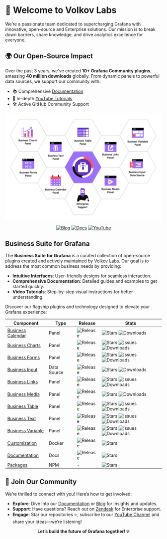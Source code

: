 # 🚀 Welcome to Volkov Labs

We’re a passionate team dedicated to supercharging Grafana with innovative, open-source and Enterprise solutions. Our mission is to break down barriers, share knowledge, and drive analytics excellence for everyone.

## 🌍 Our Open-Source Impact

Over the past 3 years, we've created **10+ Grafana Community plugins**, amassing **40 million downloads** globally. From dynamic panels to powerful data sources, we support our community with:

- 📚 Comprehensive [Documentation](https://docs.volkovlabs.io)
- 🎥 In-depth [YouTube Tutorials](https://youtube.com/@volkovlabs)
- 🛠️ Active GitHub Community Support

<div align="center">
  <a href="https://volkovlabs.io"><img src="https://github.com/VolkovLabs/.github/blob/main/business.png" alt="Business Suite" style="display: block;"></a>
  <p>
    <a href="https://blog.volkovlabs.io" target="_blank"><img src="https://img.shields.io/badge/-Blog-gray?style=for-the-badge&logo=WPExplorer" alt="Blog"></a>
    <a href="https://docs.volkovlabs.io" target="_blank"><img src="https://img.shields.io/badge/-Documentation-9364F4?style=for-the-badge&logo=WPExplorer" alt="Docs"></a>
    <a href="https://youtube.com/@volkovlabs" target="_blank"><img src="https://img.shields.io/badge/-YouTube-FF5656?style=for-the-badge&logo=youtube" alt="YouTube"></a>
  </p>
</div>

## Business Suite for Grafana

The **Business Suite for Grafana** is a curated collection of open-source plugins created and actively maintained by [Volkov Labs](https://volkovlabs.io/). Our goal is to address the most common business needs by providing:

- **Intuitive Interfaces**: User-friendly designs for seamless interaction.
- **Comprehensive Documentation**: Detailed guides and examples to get started quickly.
- **Video Tutorials**: Step-by-step visual instructions for better understanding.

Discover our flagship plugins and technology designed to elevate your Grafana experience:

| Component                                                            | Type        | Release                                                                                     | Stats                                                                                                                                                                                                                                                                                                                                                                   |
| -------------------------------------------------------------------- | ----------- | ------------------------------------------------------------------------------------------- | ----------------------------------------------------------------------------------------------------------------------------------------------------------------------------------------------------------------------------------------------------------------------------------------------------------------------------------------------------------------------- |
| [Business Calendar](https://github.com/volkovlabs/business-calendar) | Panel       | ![Release](https://img.shields.io/github/v/release/volkovlabs/business-calendar.svg?label=) | ![Stars](https://img.shields.io/github/stars/volkovlabs/business-calendar.svg?style=social&label=Star) ![Downloads](https://img.shields.io/badge/dynamic/json?color=9cf&label=downloads&query=%24.downloads&url=https%3A%2F%2Fgrafana.com%2Fapi%2Fplugins%2Fmarcusolsson-calendar-panel)                                                                                |
| [Business Charts](https://github.com/volkovlabs/business-charts)     | Panel       | ![Release](https://img.shields.io/github/v/release/volkovlabs/business-charts.svg?label=)   | ![Stars](https://img.shields.io/github/stars/volkovlabs/business-charts.svg?style=social&label=Star) ![Issues](https://img.shields.io/github/issues/volkovlabs/business-charts.svg) ![Downloads](https://img.shields.io/badge/dynamic/json?color=9cf&label=downloads&query=%24.downloads&url=https%3A%2F%2Fgrafana.com%2Fapi%2Fplugins%2Fvolkovlabs-echarts-panel)      |
| [Business Forms](https://github.com/volkovlabs/business-forms)       | Panel       | ![Release](https://img.shields.io/github/v/release/volkovlabs/business-forms.svg?label=)    | ![Stars](https://img.shields.io/github/stars/volkovlabs/business-forms.svg?style=social&label=Star) ![Issues](https://img.shields.io/github/issues/volkovlabs/business-forms.svg) ![Downloads](https://img.shields.io/badge/dynamic/json?color=9cf&label=downloads&query=%24.downloads&url=https%3A%2F%2Fgrafana.com%2Fapi%2Fplugins%2Fvolkovlabs-form-panel)           |
| [Business Input](https://github.com/volkovlabs/business-input)       | Data Source | ![Release](https://img.shields.io/github/v/release/volkovlabs/business-input.svg?label=)    | ![Stars](https://img.shields.io/github/stars/volkovlabs/business-input.svg?style=social&label=Star) ![Downloads](https://img.shields.io/badge/dynamic/json?color=9cf&label=downloads&query=%24.downloads&url=https%3A%2F%2Fgrafana.com%2Fapi%2Fplugins%2Fmarcusolsson-static-datasource)                                                                                |
| [Business Links](https://github.com/volkovlabs/business-links)       | Panel       | ![Release](https://img.shields.io/github/v/release/volkovlabs/business-links.svg?label=)    | ![Stars](https://img.shields.io/github/stars/volkovlabs/business-links.svg?style=social&label=Star) ![Issues](https://img.shields.io/github/issues/volkovlabs/business-links.svg) ![Downloads](https://img.shields.io/badge/dynamic/json?color=9cf&label=downloads&query=%24.downloads&url=https%3A%2F%2Fgrafana.com%2Fapi%2Fplugins%2Fvolkovlabs-links-panel)          |
| [Business Media](https://github.com/volkovlabs/business-media)       | Panel       | ![Release](https://img.shields.io/github/v/release/volkovlabs/business-media.svg?label=)    | ![Stars](https://img.shields.io/github/stars/volkovlabs/business-media.svg?style=social&label=Star) ![Downloads](https://img.shields.io/badge/dynamic/json?color=9cf&label=downloads&query=%24.downloads&url=https%3A%2F%2Fgrafana.com%2Fapi%2Fplugins%2Fvolkovlabs-image-panel)                                                                                        |
| [Business Table](https://github.com/volkovlabs/business-table)       | Panel       | ![Release](https://img.shields.io/github/v/release/volkovlabs/business-table.svg?label=)    | ![Stars](https://img.shields.io/github/stars/volkovlabs/business-table.svg?style=social&label=Star) ![Issues](https://img.shields.io/github/issues/volkovlabs/business-table.svg) ![Downloads](https://img.shields.io/badge/dynamic/json?color=9cf&label=downloads&query=%24.downloads&url=https%3A%2F%2Fgrafana.com%2Fapi%2Fplugins%2Fvolkovlabs-table-panel)          |
| [Business Text](https://github.com/volkovlabs/business-text)         | Panel       | ![Release](https://img.shields.io/github/v/release/volkovlabs/business-text.svg?label=)     | ![Stars](https://img.shields.io/github/stars/volkovlabs/business-text.svg?style=social&label=Star) ![Issues](https://img.shields.io/github/issues/volkovlabs/business-text.svg) ![Downloads](https://img.shields.io/badge/dynamic/json?color=9cf&label=downloads&query=%24.downloads&url=https%3A%2F%2Fgrafana.com%2Fapi%2Fplugins%2Fmarcusolsson-dynamictext-panel)    |
| [Business Variable](https://github.com/volkovlabs/business-variable) | Panel       | ![Release](https://img.shields.io/github/v/release/volkovlabs/business-variable.svg?label=) | ![Stars](https://img.shields.io/github/stars/volkovlabs/business-variable.svg?style=social&label=Star) ![Issues](https://img.shields.io/github/issues/volkovlabs/business-variable.svg) ![Downloads](https://img.shields.io/badge/dynamic/json?color=9cf&label=downloads&query=%24.downloads&url=https%3A%2F%2Fgrafana.com%2Fapi%2Fplugins%2Fvolkovlabs-variable-panel) |
| [Customization](https://github.com/volkovlabs/business-custom)       | Docker      | ![Release](https://img.shields.io/github/v/release/volkovlabs/business-custom.svg?label=)   | ![Stars](https://img.shields.io/github/stars/volkovlabs/business-custom.svg?style=social&label=Star)                                                                                                                                                                                                                                                                    |
| [Documentation](https://github.com/volkovlabs/volkovlabs.io)         | Docs        | ![Release](https://img.shields.io/github/v/release/volkovlabs/volkovlabs.io.svg?label=)     | ![Stars](https://img.shields.io/github/stars/volkovlabs/volkovlabs.io.svg?style=social&label=Star)                                                                                                                                                                                                                                                                      |
| [Packages](https://github.com/volkovlabs/volkovlabs-packages)        | NPM         | -                                                                                           | ![Stars](https://img.shields.io/github/stars/volkovlabs/volkovlabs-packages.svg?style=social&label=Star)                                                                                                                                                                                                                                                                |

## 🤝 Join Our Community

We’re thrilled to connect with you! Here’s how to get involved:

- **Explore**: Dive into our [Documentation](https://docs.volkovlabs.io) or [Blog](https://blog.volkovlabs.io) for insights and updates.
- **Support**: Have questions? Reach out on [Zendesk](https://volkovlabs.zendesk.com/hc/en-us) for Enterprise support.
- **Engage**: Star our repositories ⭐, subscribe to our [YouTube Channel](https://youtube.com/@volkovlabs) and share your ideas—we’re listening!

<div align="center">
  <p><strong>Let’s build the future of Grafana together! 💡</strong></p>
</div>
